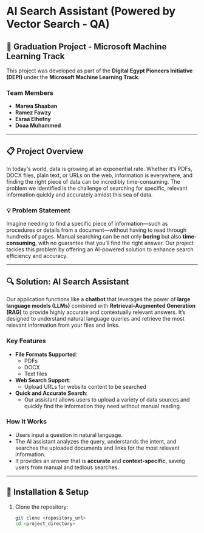 # AI Search Assistant (Powered by Vector Search - QA)

## 🎉 Graduation Project - Microsoft Machine Learning Track  
This project was developed as part of the **Digital Egypt Pioneers Initiative (DEPI)** under the **Microsoft Machine Learning Track**.

### Team Members
- **Marwa Shaaban**
- **Ramez Fawzy**
- **Esraa Elhefny**
- **Doaa Muhammed**

---

## 📋 Project Overview

In today's world, data is growing at an exponential rate. Whether it’s PDFs, DOCX files, plain text, or URLs on the web, information is everywhere, and finding the right piece of data can be incredibly time-consuming. The problem we identified is the challenge of searching for specific, relevant information quickly and accurately amidst this sea of data.

### 💡 Problem Statement
Imagine needing to find a specific piece of information—such as procedures or details from a document—without having to read through hundreds of pages. Manual searching can be not only **boring** but also **time-consuming**, with no guarantee that you’ll find the right answer. Our project tackles this problem by offering an AI-powered solution to enhance search efficiency and accuracy.

---

## 🔍 Solution: AI Search Assistant

Our application functions like a **chatbot** that leverages the power of **large language models (LLMs)** combined with **Retrieval-Augmented Generation (RAG)** to provide highly accurate and contextually relevant answers. It’s designed to understand natural language queries and retrieve the most relevant information from your files and links.

### Key Features
- **File Formats Supported**: 
  - PDFs
  - DOCX
  - Text files
- **Web Search Support**: 
  - Upload URLs for website content to be searched
- **Quick and Accurate Search**:
  - Our assistant allows users to upload a variety of data sources and quickly find the information they need without manual reading.

### How It Works
- Users input a question in natural language.
- The AI assistant analyzes the query, understands the intent, and searches the uploaded documents and links for the most relevant information.
- It provides an answer that is **accurate** and **context-specific**, saving users from manual and tedious searches.

---

## 🚀 Installation & Setup

1. Clone the repository:  
   ```bash
   git clone <repository_url>
   cd <project_directory>

